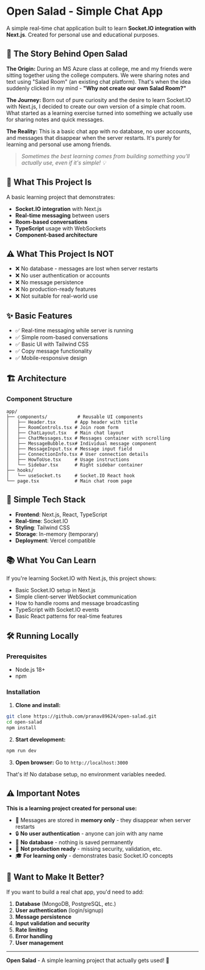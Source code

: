 # Open Salad - Simple Chat App

A simple real-time chat application built to learn **Socket.IO integration with Next.js**. Created for personal use and educational purposes.

## 🌟 The Story Behind Open Salad

**The Origin:** During an MS Azure class at college, me and my friends were sitting together using the college computers. We were sharing notes and text using "Salad Room" (an existing chat platform). That's when the idea suddenly clicked in my mind - **"Why not create our own Salad Room?"**

**The Journey:** Born out of pure curiosity and the desire to learn Socket.IO with Next.js, I decided to create our own version of a simple chat room. What started as a learning exercise turned into something we actually use for sharing notes and quick messages.

**The Reality:** This is a basic chat app with no database, no user accounts, and messages that disappear when the server restarts. It's purely for learning and personal use among friends.

> *Sometimes the best learning comes from building something you'll actually use, even if it's simple! 💡*

## 🎯 What This Project Is

A basic learning project that demonstrates:
- **Socket.IO integration** with Next.js
- **Real-time messaging** between users
- **Room-based conversations**
- **TypeScript** usage with WebSockets
- **Component-based architecture**

## ⚠️ What This Project Is NOT

- ❌ No database - messages are lost when server restarts
- ❌ No user authentication or accounts
- ❌ No message persistence
- ❌ No production-ready features
- ❌ Not suitable for real-world use

## ✨ Basic Features

- ✅ Real-time messaging while server is running
- ✅ Simple room-based conversations
- ✅ Basic UI with Tailwind CSS
- ✅ Copy message functionality
- ✅ Mobile-responsive design

## 🏗️ Architecture

### Component Structure
```
app/
├── components/           # Reusable UI components
│   ├── Header.tsx       # App header with title
│   ├── RoomControls.tsx # Join room form
│   ├── ChatLayout.tsx   # Main chat layout
│   ├── ChatMessages.tsx # Messages container with scrolling
│   ├── MessageBubble.tsx# Individual message component
│   ├── MessageInput.tsx # Message input field
│   ├── ConnectionInfo.tsx # User connection details
│   ├── HowToUse.tsx     # Usage instructions
│   └── Sidebar.tsx      # Right sidebar container
├── hooks/
│   └── useSocket.ts     # Socket.IO React hook
└── page.tsx             # Main chat room page
```

## 🚀 Simple Tech Stack

- **Frontend**: Next.js, React, TypeScript
- **Real-time**: Socket.IO
- **Styling**: Tailwind CSS
- **Storage**: In-memory (temporary)
- **Deployment**: Vercel compatible

## 📚 What You Can Learn

If you're learning Socket.IO with Next.js, this project shows:
- Basic Socket.IO setup in Next.js
- Simple client-server WebSocket communication
- How to handle rooms and message broadcasting
- TypeScript with Socket.IO events
- Basic React patterns for real-time features

## 🛠 Running Locally

### Prerequisites
- Node.js 18+
- npm

### Installation

1. **Clone and install:**
```bash
git clone https://github.com/pranav89624/open-salad.git
cd open-salad
npm install
```

2. **Start development:**
```bash
npm run dev
```

3. **Open browser:**
Go to `http://localhost:3000`

That's it! No database setup, no environment variables needed.

## ⚠️ Important Notes

**This is a learning project created for personal use:**

- 📝 Messages are stored in **memory only** - they disappear when server restarts
- 🔒 **No user authentication** - anyone can join with any name
- 💾 **No database** - nothing is saved permanently
- 🚫 **Not production ready** - missing security, validation, etc.
- 🎓 **For learning only** - demonstrates basic Socket.IO concepts

## 🚀 Want to Make It Better?

If you want to build a real chat app, you'd need to add:

1. **Database** (MongoDB, PostgreSQL, etc.)
2. **User authentication** (login/signup)
3. **Message persistence**
4. **Input validation and security**
5. **Rate limiting**
6. **Error handling**
7. **User management**

---

**Open Salad** - A simple learning project that actually gets used! 💬
